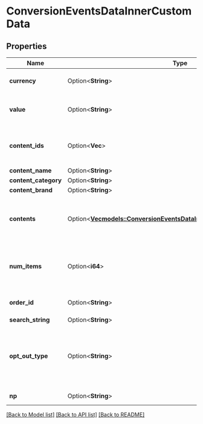 # ConversionEventsDataInnerCustomData

## Properties

Name | Type | Description | Notes
------------ | ------------- | ------------- | -------------
**currency** | Option<**String**> | The ISO-4217 currency code. If not provided, we will default to the advertiser's currency set during account creation. Your campaign performance needs this field to report right ROAS/CPA. | [optional]
**value** | Option<**String**> | Total value of the event. Accepted as a string in the request; it will be parsed into a double. For example, if there are two items in a checkout event, the value should be the total price. We recommend to use pre-tax, pre-shipping final value. | [optional]
**content_ids** | Option<**Vec<String>**> | List of products IDs. We recommend using this if you are a merchant for PageVisit, AddToCart and Checkouts. For detail, please check <a href=\"https://help.pinterest.com/en/business/article/before-you-get-started-with-catalogs\" target=\"_blank\">here</a> (Install the Pinterest tag section). | [optional]
**content_name** | Option<**String**> | The name of the page or product associated with the event. | [optional]
**content_category** | Option<**String**> | The category of the content associated with the event. | [optional]
**content_brand** | Option<**String**> | The brand of the content associated with the event. | [optional]
**contents** | Option<[**Vec<models::ConversionEventsDataInnerCustomDataContentsInner>**](ConversionEvents_data_inner_custom_data_contents_inner.md)> | A list of objects containing information about products, such as price and quantity. We recommend using this if you are a merchant for PageVisit, AddToCart and Checkouts. For detail, please check <a href=\"https://help.pinterest.com/en/business/article/before-you-get-started-with-catalogs\" target=\"_blank\">here</a> (Install the Pinterest tag section). | [optional]
**num_items** | Option<**i64**> | Total number of products of the event. For example, the total number of items purchased in a checkout event. We recommend using this if you are a merchant for AddToCart and Checkouts. For detail, please check <a href=\"https://help.pinterest.com/en/business/article/before-you-get-started-with-catalogs\" target=\"_blank\">here</a> (Install the Pinterest tag section). | [optional]
**order_id** | Option<**String**> | The order ID. We recommend sending order_id to help us deduplicate events when necessary. This also helps to run other measurement products at Pinterest. | [optional]
**search_string** | Option<**String**> | The search string related to the user conversion event. | [optional]
**opt_out_type** | Option<**String**> | Flags for different privacy rights laws to opt out users of sharing personal information. Values should be comma separated. Please follow the <a href=\"https://help.pinterest.com/en/business/article/limited-data-processing\" target=\"_blank\">Help Center</a> and <a href=\"https://developers.pinterest.com/docs/conversions/conversion-management/#Understanding%20Limited%20Data%20Processing\" target=\"_blank\">dev site</a> for specific opt_out_type set up. | [optional]
**np** | Option<**String**> | Named partner. Not required, this is for Pinterest internal use only. Please do not use this unless specifically guided. | [optional]

[[Back to Model list]](../README.md#documentation-for-models) [[Back to API list]](../README.md#documentation-for-api-endpoints) [[Back to README]](../README.md)


